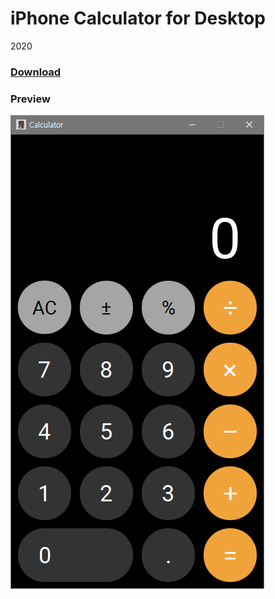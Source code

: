# iPhone Calculator for Desktop
2020

### [Download](https://github.com/yehwankim23/javafx-iphone-calculator-clone/releases/download/v1.0.0/iphone_calculator_1.0.0.jar)

### Preview
![Preview](https://github.com/yehwankim23/javafx-iphone-calculator-clone/blob/master/preview.png)
